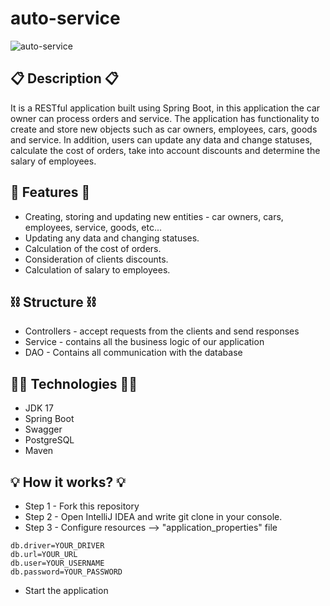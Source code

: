 # auto-service
![auto-service](https://carway.info/sites/default/files/magazine/service_220619_1.jpg)
## :clipboard: Description :clipboard:
It is a RESTful application built using Spring Boot, in this application the car owner can process orders and service. The application has functionality to create and store new objects such as car owners, employees, cars, goods and service. In addition, users can update any data and change statuses, calculate the cost of orders, take into account discounts and determine the salary of employees.

## :star2: Features :star2:
* Creating, storing and updating new entities - car owners, cars, employees, service, goods, etc...
* Updating any data and changing statuses.
* Calculation of the cost of orders.
* Consideration of clients discounts.
* Calculation of salary to employees.

## :chains: Structure :chains:
* Controllers - accept requests from the clients and send responses
* Service - сontains all the business logic of our application
* DAO - Contains all communication with the database

## :man_technologist: Technologies :man_technologist:
* JDK 17
* Spring Boot
* Swagger
* PostgreSQL
* Maven

## :bulb: How it works? :bulb:
* Step 1 - Fork this repository
* Step 2 - Open IntelliJ IDEA and write git clone <SSH link> in your console.
* Step 3 - Configure resources --> "application_properties" file
```
db.driver=YOUR_DRIVER
db.url=YOUR_URL
db.user=YOUR_USERNAME
db.password=YOUR_PASSWORD
```
* Start the application
